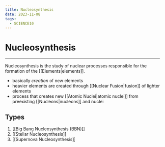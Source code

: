 ```yaml
---
title: Nucleosynthesis
date: 2023-11-08
tags:
  - SCIENCE10
---
```


# Nucleosynthesis

---

Nucleosynthesis is the study of nuclear processes responsible for the formation of the [[Elements|elements]].

- basically *creation* of new elements
- heavier elements are created through [[Nuclear Fusion|fusion]] of lighter elements
- process that creates new [[Atomic Nuclei|atomic nuclei]] from preexisting [[Nucleons|nucleons]] and nuclei

## Types

1. [[Big Bang Nucleosynthesis (BBN)]]
2. [[Stellar Nucleosynthesis]]
3. [[Supernova Nucleosynthesis]]